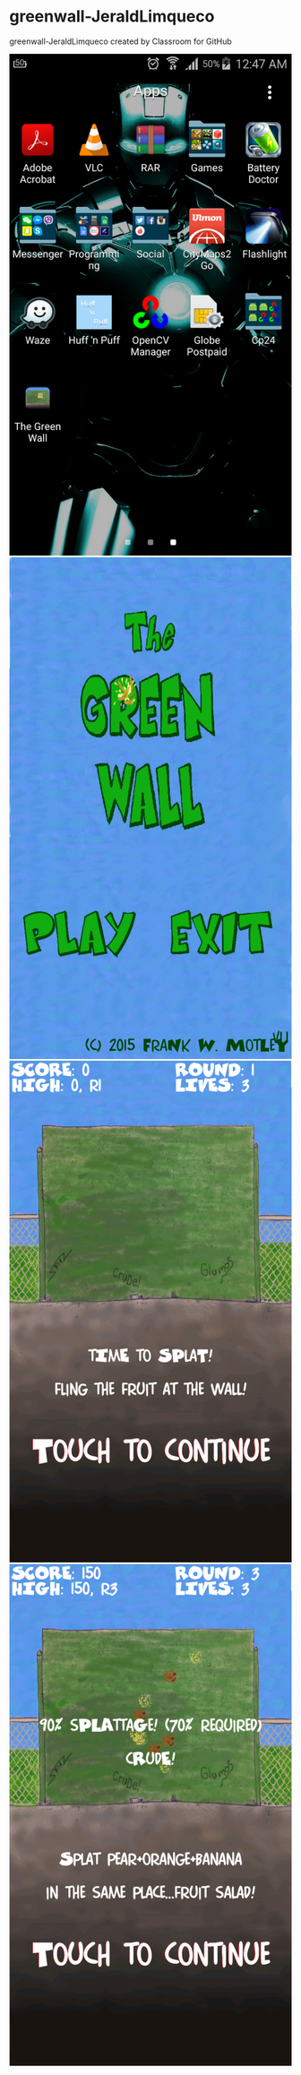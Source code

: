 # greenwall-JeraldLimqueco
greenwall-JeraldLimqueco created by Classroom for GitHub

![alt tag](https://github.com/DeLaSalleUniversity-Manila/greenwall-JeraldLimqueco/blob/master/device-2015-12-08-005142.png)
![alt tag](https://github.com/DeLaSalleUniversity-Manila/greenwall-JeraldLimqueco/blob/master/device-2015-12-08-005254.png)
![alt tag](https://github.com/DeLaSalleUniversity-Manila/greenwall-JeraldLimqueco/blob/master/device-2015-12-08-005331.png)
![alt tag](https://github.com/DeLaSalleUniversity-Manila/greenwall-JeraldLimqueco/blob/master/device-2015-12-08-005428.png)
